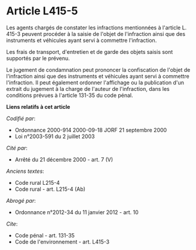 # Article L415-5

Les agents chargés de constater les infractions mentionnées à l'article L. 415-3 peuvent procéder à la saisie de l'objet de
l'infraction ainsi que des instruments et véhicules ayant servi à commettre l'infraction. 

Les frais de transport, d'entretien et de garde des objets saisis sont supportés par le prévenu. 

Le jugement de condamnation peut prononcer la confiscation de l'objet de l'infraction ainsi que des instruments et véhicules
ayant servi à commettre l'infraction. Il peut également ordonner l'affichage ou la publication d'un extrait du jugement à la
charge de l'auteur de l'infraction, dans les conditions prévues à l'article 131-35 du code pénal.

**Liens relatifs à cet article**

_Codifié par_:

  - Ordonnance 2000-914 2000-09-18 JORF 21 septembre 2000
  - Loi n°2003-591 du 2 juillet 2003

_Cité par_:

  - Arrêté du 21 décembre 2000 - art. 7 (V)

_Anciens textes_:

  - Code rural L215-4
  - Code rural - art. L215-4 (Ab)

_Abrogé par_:

  - Ordonnance n°2012-34 du 11 janvier 2012 - art. 10

_Cite_:

  - Code pénal - art. 131-35
  - Code de l'environnement - art. L415-3
